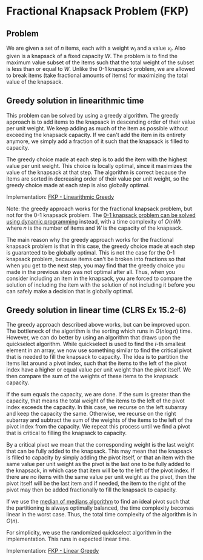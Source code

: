 # Fractional Knapsack Problem (FKP)

## Problem

We are given a set of $n$ items, each with a weight $w_i$ and a value $v_i$. Also given is a knapsack of a fixed capacity $W$. The problem is to find the maximum value subset of the items such that the total weight of the subset is less than or equal to $W$. Unlike the 0-1 knapsack problem, we are allowed to break items (take fractional amounts of items) for maximizing the total value of the knapsack.

## Greedy solution in linearithmic time

This problem can be solved by using a greedy algorithm. The greedy approach is to add items to the knapsack in descending order of their value per unit weight. We keep adding as much of the item as possible without exceeding the knapsack capacity. If we can't add the item in its entirety anymore, we simply add a fraction of it such that the knapsack is filled to capacity.

The greedy choice made at each step is to add the item with the highest value per unit weight. This choice is locally optimal, since it maximizes the value of the knapsack at that step. The algorithm is correct because the items are sorted in decreasing order of their value per unit weight, so the greedy choice made at each step is also globally optimal.

Implementation: [FKP - Linearithmic Greedy](https://github.com/pl3onasm/AADS/tree/main/algorithms/greedy/fract-knapsack/fkp-1.c)  

Note: the greedy approach works for the fractional knapsack problem, but not for the 0-1 knapsack problem. The [0-1 knapsack problem can be solved using dynamic programming](https://github.com/pl3onasm/AADS/tree/main/algorithms/dynamic-programming/knapsack) instead, with a time complexity of $O(nW)$ where $n$ is the number of items and $W$ is the capacity of the knapsack.  

The main reason why the greedy approach works for the fractional knapsack problem is that in this case, the greedy choice made at each step is guaranteed to be globally optimal. This is not the case for the 0-1 knapsack problem, because items can't be broken into fractions so that when you get to the next step, you may find that the greedy choice you made in the previous step was not optimal after all. Thus, when you consider including an item in the knapsack, you are forced to compare the solution of including the item with the solution of not including it before you can safely make a decision that is globally optimal.

## Greedy solution in linear time (CLRS Ex 15.2-6)

The greedy approach described above works, but can be improved upon. The bottleneck of the algorithm is the sorting which runs in $O(n\log n)$ time. However, we can do better by using an algorithm that draws upon the quickselect algorithm. While quickselect is used to find the $i$-th smallest element in an array, we now use something similar to find the critical pivot that is needed to fill the knapsack to capacity. The idea is to partition the items list around a pivot index, such that the items to the left of the pivot index have a higher or equal value per unit weight than the pivot itself. We then compare the sum of the weights of these items to the knapsack capacity.

If the sum equals the capacity, we are done. If the sum is greater than the capacity, that means the total weight of the items to the left of the pivot index exceeds the capacity. In this case, we recurse on the left subarray and keep the capacity the same. Otherwise, we recurse on the right subarray and subtract the sum of the weights of the items to the left of the pivot index from the capacity. We repeat this process until we find a pivot that is critical to filling the knapsack to capacity.  

By a critical pivot we mean that the corresponding weight is the last weight that can be fully added to the knapsack. This may mean that the knapsack is filled to capacity by simply adding the pivot itself, or that an item with the same value per unit weight as the pivot is the last one to be fully added to the knapsack, in which case that item will be to the left of the pivot index. If there are no items with the same value per unit weight as the pivot, then the pivot itself will be the last item and if needed, the item to the right of the pivot may then be added fractionally to fill the knapsack to capacity.

If we use the [median of medians algorithm](https://github.com/pl3onasm/CLRS-in-C/blob/main/algorithms/divide-and-conquer/quickselect/qselect-2.c) to find an ideal pivot such that the partitioning is always optimally balanced, the time complexity becomes linear in the worst case. Thus, the total time complexity of the algorithm is in $O(n)$.

For simplicity, we use the randomized quickselect algorithm in the implementation. This runs in expected linear time.

Implementation: [FKP - Linear Greedy](https://github.com/pl3onasm/AADS/tree/main/algorithms/greedy/fract-knapsack/fkp-2.c)  
